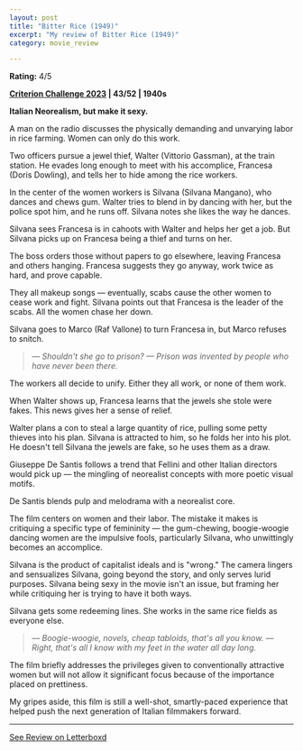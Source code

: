```yaml
---
layout: post
title: "Bitter Rice (1949)"
excerpt: "My review of Bitter Rice (1949)"
category: movie_review

---
```


**Rating:** 4/5

<b><a href="https://boxd.it/pXW6q/detail">Criterion Challenge 2023</a> | 43/52 | 1940s</b>

<b>Italian Neorealism, but make it sexy.</b>

A man on the radio discusses the physically demanding and unvarying labor in rice farming. Women can only do this work.

Two officers pursue a jewel thief, Walter (Vittorio Gassman), at the train station. He evades long enough to meet with his accomplice, Francesa (Doris Dowling), and tells her to hide among the rice workers.

In the center of the women workers is Silvana (Silvana Mangano), who dances and chews gum. Walter tries to blend in by dancing with her, but the police spot him, and he runs off. Silvana notes she likes the way he dances.

Silvana sees Francesa is in cahoots with Walter and helps her get a job. But Silvana picks up on Francesa being a thief and turns on her.

The boss orders those without papers to go elsewhere, leaving Francesa and others hanging. Francesa suggests they go anyway, work twice as hard, and prove capable.

They all makeup songs — eventually, scabs cause the other women to cease work and fight. Silvana points out that Francesa is the leader of the scabs. All the women chase her down.

Silvana goes to Marco (Raf Vallone) to turn Francesa in, but Marco refuses to snitch.

<blockquote><i>— Shouldn't she go to prison?
— Prison was invented by people who have never been there.</i></blockquote>

The workers all decide to unify. Either they all work, or none of them work.

When Walter shows up, Francesa learns that the jewels she stole were fakes. This news gives her a sense of relief.

Walter plans a con to steal a large quantity of rice, pulling some petty thieves into his plan. Silvana is attracted to him, so he folds her into his plot. He doesn't tell Silvana the jewels are fake, so he uses them as a draw.

Giuseppe De Santis follows a trend that Fellini and other Italian directors would pick up — the mingling of neorealist concepts with more poetic visual motifs.

De Santis blends pulp and melodrama with a neorealist core.

The film centers on women and their labor. The mistake it makes is critiquing a specific type of femininity — the gum-chewing, boogie-woogie dancing women are the impulsive fools, particularly Silvana, who unwittingly becomes an accomplice.

Silvana is the product of capitalist ideals and is "wrong." The camera lingers and sensualizes Silvana, going beyond the story, and only serves lurid purposes. Silvana being sexy in the movie isn't an issue, but framing her while critiquing her is trying to have it both ways.

Silvana gets some redeeming lines. She works in the same rice fields as everyone else.

<blockquote><i>— Boogie-woogie, novels, cheap tabloids, that's all you know.
— Right, that's all I know with my feet in the water all day long.</i></blockquote>

The film briefly addresses the privileges given to conventionally attractive women but will not allow it significant focus because of the importance placed on prettiness.

My gripes aside, this film is still a well-shot, smartly-paced experience that helped push the next generation of Italian filmmakers forward.

<hr>

[See Review on Letterboxd](https://boxd.it/5kbqSl)
